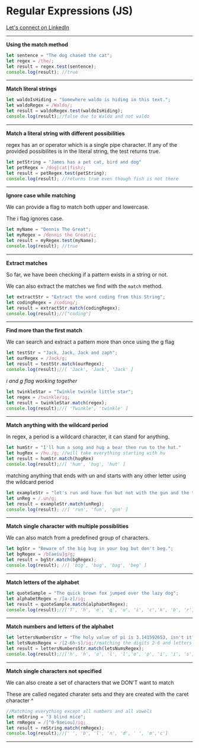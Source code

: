 # Regular Expressions (JS)
[Let's connect on LinkedIn](https://www.linkedin.com/in/otwoma)
***
**Using the match method**
```Javascript
let sentence = "The dog chased the cat";
let regex = /the/;
let result = regex.test(sentence);
console.log(result); //true
```
***

**Match literal strings**
```Javascript
let waldoIsHiding = "Somewhere waldo is hiding in this text.";
let waldoRegex = /Waldo/;
let result = waldoRegex.test(waldoIsHiding);
console.log(result);//false due to Waldo and not waldo
```
***

**Match a literal string with different possibilities**

regex has an or operator which is a single pipe character. If any of the provided possibilites is in the literal string, the test returns true.
```javascript
let petString = "James has a pet cat, bird and dog"
let petRegex = /dog|cat|fish/;
let result = petRegex.test(petString);
console.log(result); //returns true even though fish is not there
```
***

**Ignore case while matching**

We can provide a flag to match both upper and lowercase.

The i flag ignores case.
```javascript
let myName = "Dennis The Great";
let myRegex = /dennis the Great/i;
let result = myRegex.test(myName);
console.log(result); //true
```
***

**Extract matches**

So far, we have been checking if a pattern exists in a string or not.

We can also extract the matches we find with the ```match``` method.

```javascript
let extractStr = "Extract the word coding from this String";
let codingRegex = /coding/;
let result = extractStr.match(codingRegex);
console.log(result);//["coding"]
```
***
**Find more than the first match**

We can search and extract a pattern more than once using the g flag
```javascript
let testStr = "Jack, Jack, Jack and zaph";
let ourRegex = /Jack/g;
let result = testStr.match(ourRegex);
console.log(result);//[ 'Jack', 'Jack', 'Jack' ]
```


_i and g flag working together_
```javascript
let twinkleStar = "Twinkle twinkle little star";
let regex = /twinkle/ig;
let result = twinkleStar.match(regex);
console.log(result);//[ 'Twinkle', 'twinkle' ]
```
***

**Match anything with the wildcard period**

In regex, a period is a wildcard character, it can stand for anything.
```javascript
let humStr = "I'll hum a song and hug a bear then run to the hut."
let hugRex = /hu./g; //will take everything starting with hu
let result = humStr.match(hugRex)
console.log(result);//[ 'hum', 'hug', 'hut' ]
```
matching anything that ends with un and starts with any other letter using the wildcard period
```javascript
let exampleStr = "let's run and have fun but not with the gun and the trun";
let unReg = /.un/g;
let result = exampleStr.match(unReg);
console.log(result); //[ 'run', 'fun', 'gun' ]
```
***
**Match single character with multiple possiblities**

We can also match from a predefined group of characters.
```Javascript
let bgStr = "Beware of the big bug in your bag but don't beg.";
let bgRegex = /b[aeiu]g/g;
let result = bgStr.match(bgRegex);
console.log(result); //[ 'big', 'bug', 'bag', 'beg' ]
```
***
**Match letters of the alphabet**
```javascript
let quoteSample = "The quick brown fox jumped over the lazy dog";
let alphabetRegex = /[a-z]/ig;
let result = quoteSample.match(alphabetRegex);
console.log(result);//['T', 'h', 'e', 'q', 'u', 'i', 'c','k', 'b', 'r', 'o', 'w', 'n', 'f','o', 'x', 'j', 'u', 'm', 'p', 'e','d', 'o', 'v', 'e', 'r', 't', 'h','e', 'l', 'a', 'z', 'y', 'd', 'o','g']
```
***

**Match numbers and letters of the alphabet**
```javascript
let lettersNumbersStr = "The holy value of pi is 3.141592653, isn't it?";
let letsNumsRegex = /[2-6h-s]/ig;//matching the digits 2-6 and letters h-s in the string
let result = lettersNumbersStr.match(letsNumsRegex);
console.log(result);//['h', 'h', 'o', 'l', 'l','o', 'p', 'i', 'i', 's','3', '4', '5', '2', '6','5', '3', 'i', 's', 'n','i']
```
***

**Match single characters not specified**

We can also create a set of characters that we DON'T want to match

These are called negated charater sets and they are created with the caret character ^

```javascript
//Matching everything except all numbers and all vowels
let rmString = "3 blind mice";
let rmRegex = /[^0-9aeiou]/ig;
let result = rmString.match(rmRegex);
console.log(result);//[' ', 'b', 'l', 'n', 'd', ' ', 'm','c']
```
***


